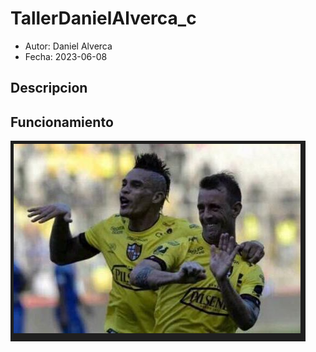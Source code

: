 # TallerDanielAlverca_c
- Autor: Daniel Alverca
- Fecha: 2023-06-08
## Descripcion 

## Funcionamiento 
![](img/kitu.png)

